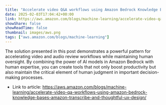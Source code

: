 ```yaml
---
title: "Accelerate video Q&A workflows using Amazon Bedrock Knowledge Bases, Amazon Transcribe, and thoughtful UX design"
date: 2025-02-03T17:04:42+00:00
link: https://aws.amazon.com/blogs/machine-learning/accelerate-video-qa-workflows-using-amazon-bedrock-knowledge-bases-amazon-transcribe-and-thoughtful-ux-design/
showShare: false
showReadTime: false
thumbnail: images/aws.png
tags: ["aws.amazon.com/blogs/machine-learning"]
---
```

The solution presented in this post demonstrates a powerful pattern for accelerating video and audio review workflows while maintaining human oversight. By combining the power of AI models in Amazon Bedrock with human expertise, you can create tools that not only boost productivity but also maintain the critical element of human judgment in important decision-making processes.

- Link to article: https://aws.amazon.com/blogs/machine-learning/accelerate-video-qa-workflows-using-amazon-bedrock-knowledge-bases-amazon-transcribe-and-thoughtful-ux-design/